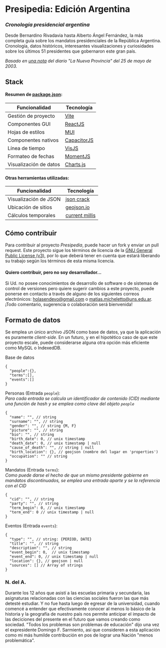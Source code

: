 # Presipedia: Edición Argentina

### *Cronología presidencial argentina*

Desde Bernardino Rivadavia hasta Alberto Ángel Fernández, la más completa guía sobre los mandatos presidenciales de la República Argentina. Cronología, datos históricos, interesantes visualizaciones y curiosidades sobre los últimos 51 presidentes que gobernaron este gran país.  

*Basado en [una nota](https://www.lanueva.com/nota/2003-5-25-9-0-0-desde-rivadavia-todos-los-que-se-sentaron-en-el-sillon) del diario "La Nueva Provincia" del 25 de mayo de 2003.*


## Stack

#### Resumen de [package.json](package.json):

| Funcionalidad | Tecnología |
|---|---|
| Gestión de proyecto | [Vite](https://vitejs.dev/) |
| Componentes GUI | [ReactJS](https://es.react.dev/) |
| Hojas de estilos | [MUI](https://mui.com/) |
| Componentes nativos | [CapacitorJS](https://capacitorjs.com/) |
| Línea de tiempo | [VisJS](https://visjs.github.io/vis-timeline/examples/timeline/) |
| Formateo de fechas | [MomentJS](https://momentjs.com/) |
| Visualización de datos | [Charts.js](https://www.chartjs.org/) |

#### Otras herramientas utilizadas:
| Funcionalidad | Tecnología |
|---|---|
| Visualización de JSON | [json crack](https://jsoncrack.com/editor) |
| Ubicación de sitios | [geojson.io](https://geojson.io/) |
| Cálculos temporales | [current millis](https://currentmillis.com/) |


## Cómo contribuir

Para contribuir al proyecto *Presipedia*, puede hacer un fork y enviar un pull request. Este proyecto sigue los términos de licencia de la [GNU General Public License (v3)](LICENSE), por lo que deberá tener en cuenta que estará liberando su trabajo según los términos de esta misma licencia. 

#### Quiero contribuir, pero no soy desarrollador...

Si Ud. no posee conocimientos de desarrollo de software o de sistemas de control de versiones pero quiere sugerir cambios a este proyecto, puede ponerse en contacto a través de alguno de los siguientes correos electrónicos: [holasendevo@gmail.com](mailto:holasendevo@gmail.com) o [matias.micheletto@uns.edu.ar](mailto:matias.micheletto@uns.edu.ar). ¡Todo comentario, sugerencia o colaboración será bienvenida!


## Formato de datos  
Se emplea un único archivo JSON como base de datos, ya que la aplicación es puramente *client-side*. En un futuro, y en el hipotético caso de que este proyecto escale, puede considerarse alguna otra opción más eficiente como MySQL o IndexedDB.  

Base de datos
```jsonc
{
  "people":{},
  "terms":[],
  "events":[]
}
```
Personas (Entrada ```people```):  
*Para cada entrada se calcula un identificador de contenido (CID) mediante una función de hash y se emplea como clave del objeto ```people```*
```jsonc
{
  "name": "", // string
  "surname": "", // string
  "gender": "", // string {M, F}
  "picture": "", // string
  "bio": "", // string
  "birth_date": 0, // unix timestamp
  "death_date": 0, // unix timestamp | null
  "cause_of_death": "", // string | null
  "birth_location": {}, // geojson (nombre del lugar en 'properties')
  "occupation": "" // string
}
```
Mandatos (Entrada ```terms```):  
*Como puede darse el hecho de que un mismo presidente gobierne en mandatos discontinuados, se emplea una entrada aparte y se la referencia con el CID*
```jsonc
{
  "cid": "", // string
  "party": "", // string
  "term_begin": 0, // unix timestamp
  "term_end": 0 // unix timestamp | null
}
```
Eventos (Entrada ```events```):  
```jsonc
{
  "type": "", // string: {PERIOD, DATE}
  "title": "", // string
  "description": "", // string
  "event_begin": 0,  // unix timestamp
  "event_end": 0, // unix timestamp | null
  "location": {}, // geojson | null
  "sources": [] // Array of strings
}
```

### N. del A.
Durante los 12 años que asistí a las escuelas primaria y secundaria, las asignaturas relacionadas con las ciencias sociales fueron las que más detesté estudiar. Y no fue hasta luego de egresar de la universidad, cuando comencé a entender que efectivamente conocer al menos lo básico de la historia y la geografía de nuestro país nos permite anticipar el impacto de las deciciones del presente en el futuro que vamos creando como sociedad. "Todos los problemas son problemas de educación" dijo una vez el expresidente Domingo F. Sarmiento, así que consideren a esta aplicación como mi más humilde contribución en pos de lograr una Nación "menos problemática". 